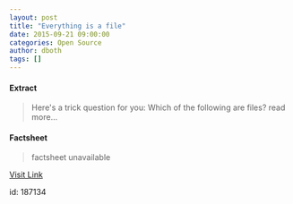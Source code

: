 ```yaml
---
layout: post
title: "Everything is a file"
date: 2015-09-21 09:00:00
categories: Open Source
author: dboth
tags: []
---
```



#### Extract
>Here's a trick question for you: Which of the following are files? read more...

#### Factsheet
>factsheet unavailable

[Visit Link](http://opensource.com/life/15/9/everything-is-a-file)

id:  187134


